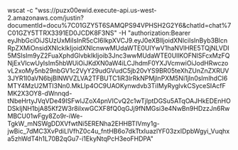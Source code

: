 wscat -c "wss://puzx00ewid.execute-api.us-west-2.amazonaws.com/justin?documentId=docu%7C01GZY5T6SAMQPS94VPHSH2G2Y6&chatId=chat%7C01GZY5TTRX3391ED0JCDK8F3NS" -H "authorization:Bearer eyJhbGciOiJSUzUxMiIsInR5cCI6IkpXVCJ9.eyJ0eXBlIjoidXNlciIsInByb3BlcnRpZXMiOnsidXNlcklkIjoidXNlcnwwMUdaWTE0UlYwV1haNVlHRE5TQjNLVDI5MSIsIm9yZ2FuaXphdGlvbklkIjoib3Jnc3wwMUdaWTE0UllKOFNISFcxMzFQNjExVlcwUyIsIm5hbWUiOiJKdXN0aW4iLCJhdmF0YXJVcmwiOiJodHRwczovL2xoMy5nb29nbGV1c2VyY29udGVudC5jb20vYS9BR05teXhZUnZnZXRUV3JYR1I0aVN6bjBlNWVZLVA2TFBUTC1iR3lrRkNPMjlnPXM5Ni1jIn0sImlhdCI6MTY4MzU2MTI3Nn0.MkLIp4OC9UAOKynwdvb3TiIMyRyglvkCSyceSIAcfFMK2X3OY8-dWnnqd-tNbeHrtyJVqVDe49ISFwlJZoX4pnVICvQ2c1wTjlptDGSu5ATqOAJHkEDEnHODSkIjNH1bjA85Kf2W3r8ilxwGCXF8fQ0qGJj9fNMGsi3e4NwBn9HDzzJn6RwMBCU01wFgy8Zo9r-iWe-TgkW_mNSWgDDXVfwtNi5ERENha2EHHBTIVmy1g-jwBic_7dMC3XvPdiLlVfhZ0c4u_fntHB6o7dkTtxIuazlYF03zxIDpbWgyi_Vuqhxa5zhWdT4h1L70B2qGu7-i1EkyNtqPcH3eoFHDPA"
